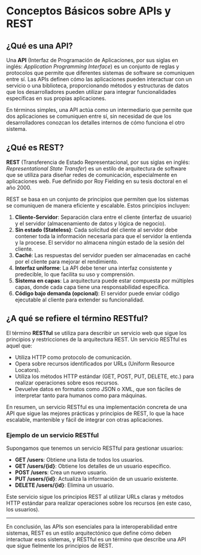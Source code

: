 # Conceptos Básicos sobre APIs y REST

## ¿Qué es una API?

Una **API** (Interfaz de Programación de Aplicaciones, por sus siglas en inglés: _Application Programming Interface_) es un conjunto de reglas y protocolos que permite que diferentes sistemas de software se comuniquen entre sí. Las APIs definen cómo las aplicaciones pueden interactuar con un servicio o una biblioteca, proporcionando métodos y estructuras de datos que los desarrolladores pueden utilizar para integrar funcionalidades específicas en sus propias aplicaciones.

En términos simples, una API actúa como un intermediario que permite que dos aplicaciones se comuniquen entre sí, sin necesidad de que los desarrolladores conozcan los detalles internos de cómo funciona el otro sistema.

## ¿Qué es REST?

**REST** (Transferencia de Estado Representacional, por sus siglas en inglés: _Representational State Transfer_) es un estilo de arquitectura de software que se utiliza para diseñar redes de comunicación, especialmente en aplicaciones web. Fue definido por Roy Fielding en su tesis doctoral en el año 2000.

REST se basa en un conjunto de principios que permiten que los sistemas se comuniquen de manera eficiente y escalable. Estos principios incluyen:

1. **Cliente-Servidor**: Separación clara entre el cliente (interfaz de usuario) y el servidor (almacenamiento de datos y lógica de negocio).
2. **Sin estado (Stateless)**: Cada solicitud del cliente al servidor debe contener toda la información necesaria para que el servidor la entienda y la procese. El servidor no almacena ningún estado de la sesión del cliente.
3. **Caché**: Las respuestas del servidor pueden ser almacenadas en caché por el cliente para mejorar el rendimiento.
4. **Interfaz uniforme**: La API debe tener una interfaz consistente y predecible, lo que facilita su uso y comprensión.
5. **Sistema en capas**: La arquitectura puede estar compuesta por múltiples capas, donde cada capa tiene una responsabilidad específica.
6. **Código bajo demanda (opcional)**: El servidor puede enviar código ejecutable al cliente para extender su funcionalidad.

## ¿A qué se refiere el término RESTful?

El término **RESTful** se utiliza para describir un servicio web que sigue los principios y restricciones de la arquitectura REST. Un servicio RESTful es aquel que:

- Utiliza HTTP como protocolo de comunicación.
- Opera sobre recursos identificados por URLs (Uniform Resource Locators).
- Utiliza los métodos HTTP estándar (GET, POST, PUT, DELETE, etc.) para realizar operaciones sobre esos recursos.
- Devuelve datos en formatos como JSON o XML, que son fáciles de interpretar tanto para humanos como para máquinas.

En resumen, un servicio RESTful es una implementación concreta de una API que sigue las mejores prácticas y principios de REST, lo que la hace escalable, mantenible y fácil de integrar con otras aplicaciones.

### Ejemplo de un servicio RESTful

Supongamos que tenemos un servicio RESTful para gestionar usuarios:

- **GET /users**: Obtiene una lista de todos los usuarios.
- **GET /users/{id}**: Obtiene los detalles de un usuario específico.
- **POST /users**: Crea un nuevo usuario.
- **PUT /users/{id}**: Actualiza la información de un usuario existente.
- **DELETE /users/{id}**: Elimina un usuario.

Este servicio sigue los principios REST al utilizar URLs claras y métodos HTTP estándar para realizar operaciones sobre los recursos (en este caso, los usuarios).

---

En conclusión, las APIs son esenciales para la interoperabilidad entre sistemas, REST es un estilo arquitectónico que define cómo deben interactuar esos sistemas, y RESTful es un término que describe una API que sigue fielmente los principios de REST.
